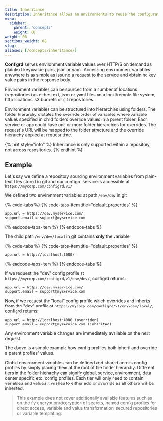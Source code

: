 ```yaml
---
title: Inheritance
description: Inheritance allows an environments to reuse the configuration of another environment while still defining its own values.
menu:
  sidebar:
    parent: "concepts"
    weight: 08
weight: 08
sections_weight: 08
slug:
aliases: [/concepts/inheritance/]
---
```


**Configrd** serves environment variable values over HTTP/S on demand as plaintext key=value pairs, json or yaml. Accessing environment variables anywhere is as simple as issuing a request to the service and obtaining key value pairs in the response body.

Environment variables can be sourced from a number of locations \(repositories\) as either text, json or yaml files on a local/remote file system, http locations, s3 buckets or git repositories. 

Environment variables can be structured into hierarchies using folders. The folder hierarchy dictates the override order of variables where variable values specified in child folders override values in a parent folder. Each service or app could have one or more folder hierarchies for overrides. The request's URL will be mapped to the folder structure and the override hierarchy applied at request time.

{% hint style="info" %}
Inheritance is only supported within a repository, not across repositories.
{% endhint %}

## Example

Let's say we define a repository sourcing environment variables from plain-text files stored in git and our configrd service is accessible at `https://mycorp.com/configrd/v1/`

We defined two environment variables at path `/env/dev` in git

{% code-tabs %}
{% code-tabs-item title="default.properties" %}
```text
app.url = https://dev.myservice.com/
support.email = support@myservice.com
```
{% endcode-tabs-item %}
{% endcode-tabs %}

The child path `/env/dev/local` in git contains **only** the variable

{% code-tabs %}
{% code-tabs-item title="default.properties" %}
```text
app.url = http://localhost:8080/
```
{% endcode-tabs-item %}
{% endcode-tabs %}

If we request the "dev" config profile at `https://mycorp.com/configrd/v1/env/dev/`, configrd returns:

```text
app.url = https://dev.myservice.com/
support.email = support@myservice.com
```

Now, if we request the "local" config profile which overrides and inherits from the "dev" profile at `https://mycorp.com/configrd/v1/env/dev/local/`, configrd returns:

```text
app.url = http://localhost:8080 (overriden)
support.email = support@myservice.com (inherited)
```

Any environment variable changes are immediately available on the next request.

The above is a simple example how config profiles both inherit and override a parent profiles' values. 

Global environment variables can be defined and shared across config profiles by simply placing them at the root of the folder hierarchy. Different tiers in the folder hierarchy can signify global, service, environment, data center specific etc. config profiles. Each tier will only need to contain variables and values it wishes to either add or override as all others will be inherited.

> This example does not cover additionally available features such as on the fly encryption/decryption of secrets, named config profiles for direct access, variable and value transformation, secured repositories or variable templating.

